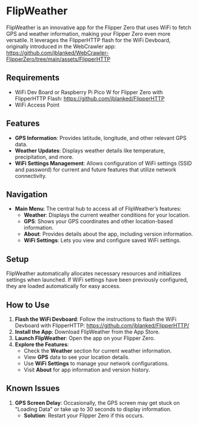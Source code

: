 # FlipWeather

FlipWeather is an innovative app for the Flipper Zero that uses WiFi to fetch GPS and weather information, making your Flipper Zero even more versatile. It leverages the FlipperHTTP flash for the WiFi Devboard, originally introduced in the WebCrawler app: https://github.com/jblanked/WebCrawler-FlipperZero/tree/main/assets/FlipperHTTP

## Requirements

- WiFi Dev Board or Raspberry Pi Pico W for Flipper Zero with FlipperHTTP Flash: https://github.com/jblanked/FlipperHTTP
- WiFi Access Point


## Features

- **GPS Information**: Provides latitude, longitude, and other relevant GPS data.
- **Weather Updates**: Displays weather details like temperature, precipitation, and more.
- **WiFi Settings Management**: Allows configuration of WiFi settings (SSID and password) for current and future features that utilize network connectivity.

## Navigation

- **Main Menu**: The central hub to access all of FlipWeather’s features:
  - **Weather**: Displays the current weather conditions for your location.
  - **GPS**: Shows your GPS coordinates and other location-based information.
  - **About**: Provides details about the app, including version information.
  - **WiFi Settings**: Lets you view and configure saved WiFi settings.

## Setup

FlipWeather automatically allocates necessary resources and initializes settings when launched. If WiFi settings have been previously configured, they are loaded automatically for easy access.

## How to Use

1. **Flash the WiFi Devboard**: Follow the instructions to flash the WiFi Devboard with FlipperHTTP: https://github.com/jblanked/FlipperHTTP/
2. **Install the App**: Download FlipWeather from the App Store.
3. **Launch FlipWeather**: Open the app on your Flipper Zero.
4. **Explore the Features**:
   - Check the **Weather** section for current weather information.
   - View **GPS** data to see your location details.
   - Use **WiFi Settings** to manage your network configurations.
   - Visit **About** for app information and version history.

## Known Issues

1. **GPS Screen Delay**: Occasionally, the GPS screen may get stuck on "Loading Data" or take up to 30 seconds to display information.
   - **Solution**: Restart your Flipper Zero if this occurs.